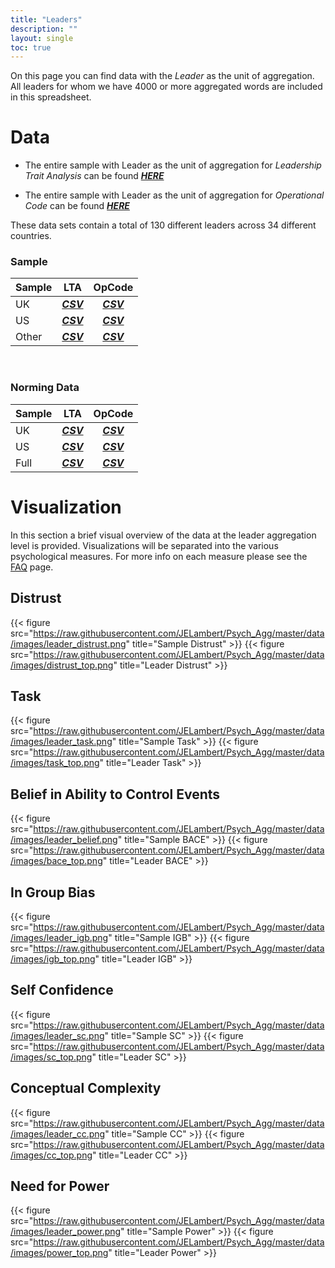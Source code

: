 ```yaml
---
title: "Leaders"
description: ""
layout: single
toc: true
---
```


On this page you can find data with the *Leader* as the unit of aggregation. All leaders for whom we have 4000 or more aggregated words are included in this spreadsheet.

# Data

* The entire sample with Leader as the unit of aggregation for *Leadership Trait Analysis* can be found [**_HERE_**](https://raw.githubusercontent.com/JELambert/Psych_Agg/master/data/csv/leader_lta.csv)

* The entire sample with Leader as the unit of aggregation for *Operational Code* can be found [**_HERE_**](https://raw.githubusercontent.com/JELambert/Psych_Agg/master/data/csv/leader_opcode.csv)

These data sets contain a total of 130 different leaders across 34 different countries.

### Sample

| Sample |                              LTA                             |                              OpCode                             |
|--------|:------------------------------------------------------------:|:---------------------------------------------------------------:|
|   UK   |   [**_CSV_**](https://raw.githubusercontent.com/JELambert/Psych_Agg/master/data/csv/uk_leader_lta.csv)  |   [**_CSV_**](https://raw.githubusercontent.com/JELambert/Psych_Agg/master/data/csv/uk_leader_opcode.csv)  |
|   US   |   [**_CSV_**](https://raw.githubusercontent.com/JELambert/Psych_Agg/master/data/csv/us_leader_lta.csv)  |   [**_CSV_**](https://raw.githubusercontent.com/JELambert/Psych_Agg/master/data/csv/us_leader_opcode.csv)  |
| Other  | [**_CSV_**](https://raw.githubusercontent.com/JELambert/Psych_Agg/master/data/csv/other_leader_lta.csv) | [**_CSV_**](https://raw.githubusercontent.com/JELambert/Psych_Agg/master/data/csv/other_leader_opcode.csv) |

<br>

### Norming Data
| Sample |                              LTA                             |                              OpCode                             |
|--------|:------------------------------------------------------------:|:---------------------------------------------------------------:|
|   UK   |   [**_CSV_**](https://raw.githubusercontent.com/JELambert/Psych_Agg/master/data/csv/norm/uk_leader_lta_norm.csv)  |   [**_CSV_**](https://raw.githubusercontent.com/JELambert/Psych_Agg/master/data/csv/norm/uk_leader_opcode_norm.csv)  |
|   US   |   [**_CSV_**](https://raw.githubusercontent.com/JELambert/Psych_Agg/master/data/csv/norm/us_leader_lta_norm.csv)  |   [**_CSV_**](https://raw.githubusercontent.com/JELambert/Psych_Agg/master/data/csv/norm/us_leader_opcode_norm.csv)  |
|  Full  | [**_CSV_**](https://raw.githubusercontent.com/JELambert/Psych_Agg/master/data/csv/norm/leader_lta_norm.csv) | [**_CSV_**](https://raw.githubusercontent.com/JELambert/Psych_Agg/master/data/csv/norm/leader_opcode_norm.csv) |


# Visualization

In this section a brief visual overview of the data at the leader aggregation level is provided.  Visualizations will be separated into the various psychological measures. For more info on each measure please see the [FAQ](http://jelambert.com/faq/) page.

## Distrust

{{< figure  src="https://raw.githubusercontent.com/JELambert/Psych_Agg/master/data/images/leader_distrust.png"  title="Sample Distrust" >}}
{{< figure  src="https://raw.githubusercontent.com/JELambert/Psych_Agg/master/data/images/distrust_top.png" title="Leader Distrust" >}}

## Task


{{< figure  src="https://raw.githubusercontent.com/JELambert/Psych_Agg/master/data/images/leader_task.png" title="Sample Task" >}}
{{< figure  src="https://raw.githubusercontent.com/JELambert/Psych_Agg/master/data/images/task_top.png" title="Leader Task" >}}

## Belief in Ability to Control Events


{{< figure  src="https://raw.githubusercontent.com/JELambert/Psych_Agg/master/data/images/leader_belief.png" title="Sample BACE" >}}
{{< figure  src="https://raw.githubusercontent.com/JELambert/Psych_Agg/master/data/images/bace_top.png" title="Leader BACE" >}}


## In Group Bias

{{< figure  src="https://raw.githubusercontent.com/JELambert/Psych_Agg/master/data/images/leader_igb.png"  title="Sample IGB" >}}
{{< figure  src="https://raw.githubusercontent.com/JELambert/Psych_Agg/master/data/images/igb_top.png" title="Leader IGB" >}}


## Self Confidence

{{< figure  src="https://raw.githubusercontent.com/JELambert/Psych_Agg/master/data/images/leader_sc.png"  title="Sample SC" >}}
{{< figure  src="https://raw.githubusercontent.com/JELambert/Psych_Agg/master/data/images/sc_top.png" title="Leader SC" >}}

## Conceptual Complexity

{{< figure  src="https://raw.githubusercontent.com/JELambert/Psych_Agg/master/data/images/leader_cc.png"  title="Sample CC" >}}
{{< figure  src="https://raw.githubusercontent.com/JELambert/Psych_Agg/master/data/images/cc_top.png" title="Leader CC" >}}

## Need for Power

{{< figure  src="https://raw.githubusercontent.com/JELambert/Psych_Agg/master/data/images/leader_power.png"  title="Sample Power" >}}
{{< figure  src="https://raw.githubusercontent.com/JELambert/Psych_Agg/master/data/images/power_top.png" title="Leader Power" >}}
